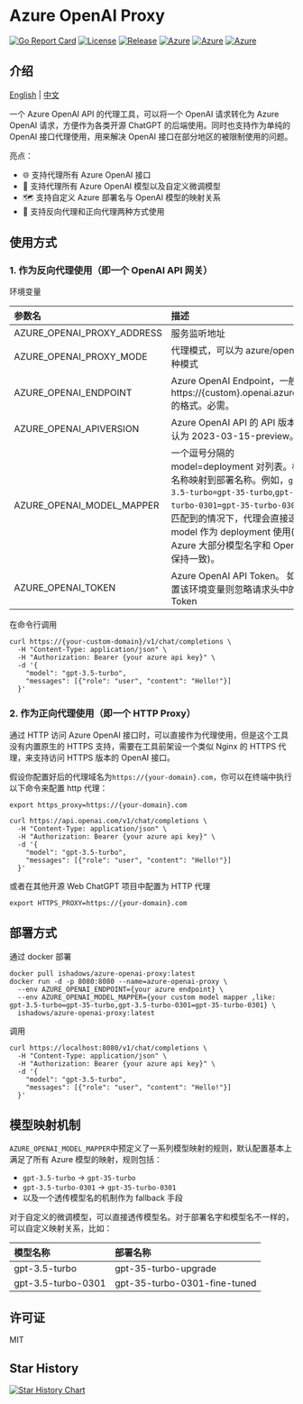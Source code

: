 # Azure OpenAI Proxy

[![Go Report Card](https://goreportcard.com/badge/github.com/diemus/azure-openai-proxy)](https://goreportcard.com/report/github.com/diemus/azure-openai-proxy)
[![License](https://badgen.net/badge/license/MIT/cyan)](https://github.com/diemus/azure-openai-proxy/blob/main/LICENSE)
[![Release](https://badgen.net/github/release/diemus/azure-openai-proxy/latest)](https://github.com/diemus/azure-openai-proxy)
[![Azure](https://badgen.net/badge/icon/Azure?icon=azure&label)](https://github.com/diemus/azure-openai-proxy)
[![Azure](https://badgen.net/badge/icon/OpenAI?icon=azure&label)](https://github.com/diemus/azure-openai-proxy)
[![Azure](https://badgen.net/badge/icon/docker?icon=docker&label)](https://github.com/diemus/azure-openai-proxy)

## 介绍

<a href="./README.md">English</a> |
<a href="./README.zh-cn.md">中文</a>

一个 Azure OpenAI API 的代理工具，可以将一个 OpenAI 请求转化为 Azure
OpenAI 请求，方便作为各类开源 ChatGPT 的后端使用。同时也支持作为单纯的 OpenAI 接口代理使用，用来解决 OpenAI 接口在部分地区的被限制使用的问题。

亮点：

- 🌐 支持代理所有 Azure OpenAI 接口
- 🧠 支持代理所有 Azure OpenAI 模型以及自定义微调模型
- 🗺️ 支持自定义 Azure 部署名与 OpenAI 模型的映射关系
- 🔄 支持反向代理和正向代理两种方式使用

## 使用方式

### 1. 作为反向代理使用（即一个 OpenAI API 网关）

环境变量

| 参数名                     | 描述                                                                                                                                                                                                                                                    | 默认值                                                                  |
| :------------------------- | :------------------------------------------------------------------------------------------------------------------------------------------------------------------------------------------------------------------------------------------------------ | :---------------------------------------------------------------------- |
| AZURE_OPENAI_PROXY_ADDRESS | 服务监听地址                                                                                                                                                                                                                                            | 0.0.0.0:8080                                                            |
| AZURE_OPENAI_PROXY_MODE    | 代理模式，可以为 azure/openai 2 种模式                                                                                                                                                                                                                  | azure                                                                   |
| AZURE_OPENAI_ENDPOINT      | Azure OpenAI Endpoint，一般类似 https://{custom}.openai.azure.com 的格式。必需。                                                                                                                                                                        |                                                                         |
| AZURE_OPENAI_APIVERSION    | Azure OpenAI API 的 API 版本。默认为 2023-03-15-preview。                                                                                                                                                                                               | 2023-03-15-preview                                                      |
| AZURE_OPENAI_MODEL_MAPPER  | 一个逗号分隔的 model=deployment 对列表。模型名称映射到部署名称。例如，`gpt-3.5-turbo=gpt-35-turbo`,`gpt-3.5-turbo-0301=gpt-35-turbo-0301`。未匹配到的情况下，代理会直接透传 model 作为 deployment 使用(其实 Azure 大部分模型名字和 OpenAI 的保持一致)。 | `gpt-3.5-turbo=gpt-35-turbo`<br/>`gpt-3.5-turbo-0301=gpt-35-turbo-0301` |
| AZURE_OPENAI_TOKEN         | Azure OpenAI API Token。 如果设置该环境变量则忽略请求头中的 Token                                                                                                                                                                                       | ""                                                                      |

在命令行调用

```shell
curl https://{your-custom-domain}/v1/chat/completions \
  -H "Content-Type: application/json" \
  -H "Authorization: Bearer {your azure api key}" \
  -d '{
    "model": "gpt-3.5-turbo",
    "messages": [{"role": "user", "content": "Hello!"}]
  }'

```

### 2. 作为正向代理使用（即一个 HTTP Proxy）

通过 HTTP 访问 Azure OpenAI 接口时，可以直接作为代理使用，但是这个工具没有内置原生的 HTTPS 支持，需要在工具前架设一个类似 Nginx 的 HTTPS 代理，来支持访问 HTTPS 版本的 OpenAI 接口。

假设你配置好后的代理域名为`https://{your-domain}.com`，你可以在终端中执行以下命令来配置 http 代理：

```shell
export https_proxy=https://{your-domain}.com

curl https://api.openai.com/v1/chat/completions \
  -H "Content-Type: application/json" \
  -H "Authorization: Bearer {your azure api key}" \
  -d '{
    "model": "gpt-3.5-turbo",
    "messages": [{"role": "user", "content": "Hello!"}]
  }'

```

或者在其他开源 Web ChatGPT 项目中配置为 HTTP 代理

```
export HTTPS_PROXY=https://{your-domain}.com
```

## 部署方式

通过 docker 部署

```shell
docker pull ishadows/azure-openai-proxy:latest
docker run -d -p 8080:8080 --name=azure-openai-proxy \
  --env AZURE_OPENAI_ENDPOINT={your azure endpoint} \
  --env AZURE_OPENAI_MODEL_MAPPER={your custom model mapper ,like: gpt-3.5-turbo=gpt-35-turbo,gpt-3.5-turbo-0301=gpt-35-turbo-0301} \
  ishadows/azure-openai-proxy:latest
```

调用

```shell
curl https://localhost:8080/v1/chat/completions \
  -H "Content-Type: application/json" \
  -H "Authorization: Bearer {your azure api key}" \
  -d '{
    "model": "gpt-3.5-turbo",
    "messages": [{"role": "user", "content": "Hello!"}]
  }'
```

## 模型映射机制

`AZURE_OPENAI_MODEL_MAPPER`中预定义了一系列模型映射的规则，默认配置基本上满足了所有 Azure 模型的映射，规则包括：

- `gpt-3.5-turbo` -> `gpt-35-turbo`
- `gpt-3.5-turbo-0301` -> `gpt-35-turbo-0301`
- 以及一个透传模型名的机制作为 fallback 手段

对于自定义的微调模型，可以直接透传模型名。对于部署名字和模型名不一样的，可以自定义映射关系，比如：

| 模型名称           | 部署名称                     |
| :----------------- | :--------------------------- |
| gpt-3.5-turbo      | gpt-35-turbo-upgrade         |
| gpt-3.5-turbo-0301 | gpt-35-turbo-0301-fine-tuned |

## 许可证

MIT

## Star History

[![Star History Chart](https://api.star-history.com/svg?repos=diemus/azure-openai-proxy&type=Date)](https://star-history.com/#diemus/azure-openai-proxy&Date)
